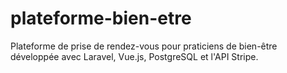 # plateforme-bien-etre
Plateforme de prise de rendez-vous pour praticiens de bien-être développée avec Laravel, Vue.js, PostgreSQL et l'API Stripe.
